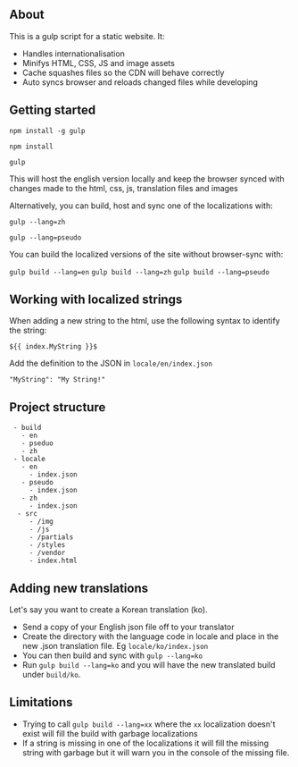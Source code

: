 
## About

This is a gulp script for a static website. It:
 - Handles internationalisation
 - Minifys HTML, CSS, JS and image assets
 - Cache squashes files so the CDN will behave correctly 
 - Auto syncs browser and reloads changed files while developing


## Getting started

`npm install -g gulp`

`npm install`

`gulp`

This will host the english version locally and keep the browser synced with changes made to the html, css, js, translation files and images

Alternatively, you can build, host and sync one of the localizations with:

`gulp --lang=zh`

`gulp --lang=pseudo`

You can build the localized versions of the site without browser-sync with:

`gulp build --lang=en`
`gulp build --lang=zh`
`gulp build --lang=pseudo`


## Working with localized strings

When adding a new string to the html, use the following syntax to identify the string:

`${{ index.MyString }}$`

Add the definition to the JSON in `locale/en/index.json`

`"MyString": "My String!"`


## Project structure

```
 - build
   - en
   - pseduo
   - zh
 - locale
   - en
     - index.json
   - pseudo
     - index.json
   - zh
     - index.json
  - src
     - /img
     - /js
     - /partials
     - /styles
     - /vendor
     - index.html
```


## Adding new translations

Let's say you want to create a Korean translation (ko).  

- Send a copy of your English json file off to your translator
- Create the directory with the language code in locale and place in the new .json translation file.  Eg  `locale/ko/index.json`
- You can then build and sync with `gulp --lang=ko`
- Run `gulp build --lang=ko` and you will have the new translated build under `build/ko`. 


## Limitations

 - Trying to call `gulp build --lang=xx` where the `xx` localization doesn't exist will fill the build with garbage localizations
 - If a string is missing in one of the localizations it will fill the missing string with garbage but it will warn you in the console of the missing file.

